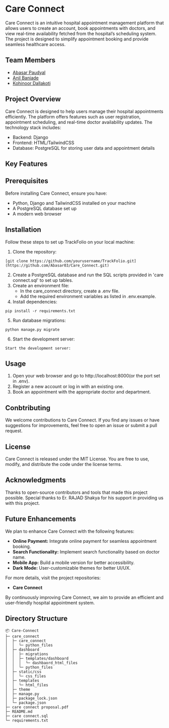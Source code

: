 # Care Connect
Care Connect is an intuitive hospital appointment management platform that allows users to create an account, book appointments with doctors, and view real-time availability fetched from the hospital’s scheduling system. The project is designed to simplify appointment booking and provide seamless healthcare access.

## Team Members
- [Abasar Paudyal](https://github.com/Abasar03)
- [Anil Banjade](https://github.com/Anil-Banjade)
- [Kohinoor Dallakoti](https://github.com/unpredictable-thing)

## Project Overview
Care Connect is designed to help users manage their hospital appointments efficiently. The platform offers features such as user registration, appointment scheduling, and real-time doctor availability updates. The technology stack includes:<br>

- Backend: Django
- Frontend: HTML/TailwindCSS
- Database: PostgreSQL for storing user data and appointment details

## Key Features

## Prerequisites
Before installing Care Connect, ensure you have:

- Python, Django and TailwindCSS installed on your machine
- A PostgreSQL database set up
- A modern web browser

## Installation
Follow these steps to set up TrackFolio on your local machine:
1. Clone the repository:
```
[git clone https://github.com/yourusername/TrackFolio.git](https://github.com/Abasar03/Care_Connect.git)
```
2. Create a PostgreSQL database and run the SQL scripts provided in 'care connect.sql' to set up tables.
3. Create an environment file:
    - In the care_connect directory, create a .env file.
    - Add the required environment variables as listed in .env.example.
4. Install dependencies:
```
pip install -r requirements.txt
```
5. Run database migrations:
```
python manage.py migrate
```
6. Start the development server:
```
Start the development server:
```

## Usage
1. Open your web browser and go to http://localhost:8000(or the port set in .env).
2. Register a new account or log in with an existing one.
3. Book an appointment with the appropriate doctor and department.

## Conbtributing
We welcome contributions to Care Connect. If you find any issues or have suggestions for improvements, feel free to open an issue or submit a pull request.

## License
Care Connect is released under the MIT License. You are free to use, modify, and distribute the code under the license terms.

## Acknowledgments
Thanks to open-source contributors and tools that made this project possible.
Special thanks to Er. RAJAD Shakya for his support in providing us with this project.

## Future Enhancements
We plan to enhance Care Connect with the following features:

- **Online Payment:** Integrate online payment for seamless appointment booking.
- **Search Functionality:** Implement search functionality based on doctor name.
- **Mobile App:** Build a mobile version for better accessibility.
- **Dark Mode:** User-customizable themes for better UI/UX.

For more details, visit the project repositories:
- **Care Connect**

By continuously improving Care Connect, we aim to provide an efficient and user-friendly hospital appointment system.
## Directory Structure
```
📦 Care-Connect
├─ care_connect
│  ├─ care_connect
│  │  └─ python_files
│  ├─ dashboard
│  │  ├─ migrations
│  │  ├─ templates/dashboard
│  │  │  └─ dashbaord_html_files
│  │  └─ python_files
│  ├─ static/css
│  │  └─ css_files
│  ├─ templates
│  │  └─ html_files
│  ├─ theme
│  ├─ manage.py
│  ├─ package_lock.json
│  └─ package.json
├─ care connect proposal.pdf
├─ README.md
├─ care connect.sql
└─ requirements.txt
```
 
